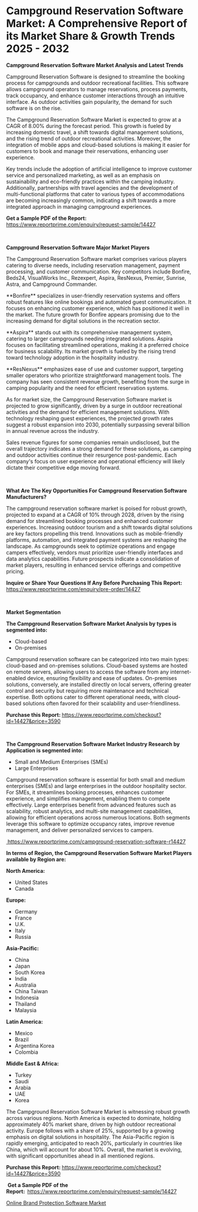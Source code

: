 <p><h1>Campground Reservation Software Market: A Comprehensive Report of its Market Share & Growth Trends 2025 - 2032</h1></p><p><strong>Campground Reservation Software Market Analysis and Latest Trends</strong></p>
<p><p>Campground Reservation Software is designed to streamline the booking process for campgrounds and outdoor recreational facilities. This software allows campground operators to manage reservations, process payments, track occupancy, and enhance customer interactions through an intuitive interface. As outdoor activities gain popularity, the demand for such software is on the rise. </p><p>The Campground Reservation Software Market is expected to grow at a CAGR of 8.00% during the forecast period. This growth is fueled by increasing domestic travel, a shift towards digital management solutions, and the rising trend of outdoor recreational activities. Moreover, the integration of mobile apps and cloud-based solutions is making it easier for customers to book and manage their reservations, enhancing user experience. </p><p>Key trends include the adoption of artificial intelligence to improve customer service and personalized marketing, as well as an emphasis on sustainability and eco-friendly practices within the camping industry. Additionally, partnerships with travel agencies and the development of multi-functional platforms that cater to various types of accommodations are becoming increasingly common, indicating a shift towards a more integrated approach in managing campground experiences.</p></p>
<p><strong>Get a Sample PDF of the Report:&nbsp;</strong> <a href="https://www.reportprime.com/enquiry/request-sample/14427?utm_campaign=2889&utm_medium=2&utm_source=Github&utm_content=ia&utm_term=20032025&utm_id=campground-reservation-software">https://www.reportprime.com/enquiry/request-sample/14427</a></p>
<p>&nbsp;</p>
<p><strong>Campground Reservation Software Major Market Players</strong></p>
<p><p>The Campground Reservation Software market comprises various players catering to diverse needs, including reservation management, payment processing, and customer communication. Key competitors include Bonfire, Beds24, VisualWorks Inc., Rezexpert, Aspira, ResNexus, Premier, Sunrise, Astra, and Campground Commander.</p><p>**Bonfire** specializes in user-friendly reservation systems and offers robust features like online bookings and automated guest communication. It focuses on enhancing customer experience, which has positioned it well in the market. The future growth for Bonfire appears promising due to the increasing demand for digital solutions in the recreation sector.</p><p>**Aspira** stands out with its comprehensive management system, catering to larger campgrounds needing integrated solutions. Aspira focuses on facilitating streamlined operations, making it a preferred choice for business scalability. Its market growth is fueled by the rising trend toward technology adoption in the hospitality industry.</p><p>**ResNexus** emphasizes ease of use and customer support, targeting smaller operators who prioritize straightforward management tools. The company has seen consistent revenue growth, benefiting from the surge in camping popularity and the need for efficient reservation systems.</p><p>As for market size, the Campground Reservation Software market is projected to grow significantly, driven by a surge in outdoor recreational activities and the demand for efficient management solutions. With technology reshaping guest experiences, the projected growth rates suggest a robust expansion into 2030, potentially surpassing several billion in annual revenue across the industry.</p><p>Sales revenue figures for some companies remain undisclosed, but the overall trajectory indicates a strong demand for these solutions, as camping and outdoor activities continue their resurgence post-pandemic. Each company's focus on user experience and operational efficiency will likely dictate their competitive edge moving forward.</p></p>
<p>&nbsp;</p>
<p><strong>What Are The Key Opportunities For Campground Reservation Software Manufacturers?</strong></p>
<p><p>The campground reservation software market is poised for robust growth, projected to expand at a CAGR of 10% through 2028, driven by the rising demand for streamlined booking processes and enhanced customer experiences. Increasing outdoor tourism and a shift towards digital solutions are key factors propelling this trend. Innovations such as mobile-friendly platforms, automation, and integrated payment systems are reshaping the landscape. As campgrounds seek to optimize operations and engage campers effectively, vendors must prioritize user-friendly interfaces and data analytics capabilities. Future prospects indicate a consolidation of market players, resulting in enhanced service offerings and competitive pricing.</p></p>
<p><strong>Inquire or Share Your Questions If Any Before Purchasing This Report:</strong> <a href="https://www.reportprime.com/enquiry/pre-order/14427?utm_campaign=2889&utm_medium=2&utm_source=Github&utm_content=ia&utm_term=20032025&utm_id=campground-reservation-software">https://www.reportprime.com/enquiry/pre-order/14427</a></p>
<p>&nbsp;</p>
<p><strong>Market Segmentation</strong></p>
<p><strong>The Campground Reservation Software Market Analysis by types is segmented into:</strong></p>
<p><ul><li>Cloud-based</li><li>On-premises</li></ul></p>
<p><p>Campground reservation software can be categorized into two main types: cloud-based and on-premises solutions. Cloud-based systems are hosted on remote servers, allowing users to access the software from any internet-enabled device, ensuring flexibility and ease of updates. On-premises solutions, conversely, are installed directly on local servers, offering greater control and security but requiring more maintenance and technical expertise. Both options cater to different operational needs, with cloud-based solutions often favored for their scalability and user-friendliness.</p></p>
<p><strong>Purchase this Report:&nbsp;</strong><a href="https://www.reportprime.com/checkout?id=14427&price=3590&utm_campaign=2889&utm_medium=2&utm_source=Github&utm_content=ia&utm_term=20032025&utm_id=campground-reservation-software">https://www.reportprime.com/checkout?id=14427&price=3590</a></p>
<p>&nbsp;</p>
<p><strong>The Campground Reservation Software Market Industry Research by Application is segmented into:</strong></p>
<p><ul><li>Small and Medium Enterprises (SMEs)</li><li>Large Enterprises</li></ul></p>
<p><p>Campground reservation software is essential for both small and medium enterprises (SMEs) and large enterprises in the outdoor hospitality sector. For SMEs, it streamlines booking processes, enhances customer experience, and simplifies management, enabling them to compete effectively. Large enterprises benefit from advanced features such as scalability, robust analytics, and multi-site management capabilities, allowing for efficient operations across numerous locations. Both segments leverage this software to optimize occupancy rates, improve revenue management, and deliver personalized services to campers.</p></p>
<p><a href="https://www.reportprime.com/campground-reservation-software-r14427?utm_campaign=2889&utm_medium=2&utm_source=Github&utm_content=ia&utm_term=20032025&utm_id=campground-reservation-software">&nbsp;https://www.reportprime.com/campground-reservation-software-r14427</a></p>
<p><strong>In terms of Region, the Campground Reservation Software Market Players available by Region are:</strong></p>
<p>
    <p> <strong> North America: </strong>
        <ul>
            <li>United States</li>
            <li>Canada</li>
        </ul>
        </p> 
    <p> <strong> Europe: </strong>
        <ul>
            <li>Germany</li>
            <li>France</li>
            <li>U.K.</li>
            <li>Italy</li>
            <li>Russia</li>
        </ul>
        </p> 
    <p> <strong> Asia-Pacific: </strong>
        <ul>
            <li>China</li>
            <li>Japan</li>
            <li>South Korea</li>
            <li>India</li>
            <li>Australia</li>
            <li>China Taiwan</li>
            <li>Indonesia</li>
            <li>Thailand</li>
            <li>Malaysia</li>
        </ul>
        </p> 
    <p> <strong> Latin America: </strong>
        <ul>
            <li>Mexico</li>
            <li>Brazil</li>
            <li>Argentina Korea</li>
            <li>Colombia</li>
        </ul>
        </p> 
    <p> <strong> Middle East & Africa: </strong>
        <ul>
            <li>Turkey</li>
            <li>Saudi</li>
            <li>Arabia</li>
            <li>UAE</li>
            <li>Korea</li>
        </ul>
    </p>
    </p>
<p><p>The Campground Reservation Software Market is witnessing robust growth across various regions. North America is expected to dominate, holding approximately 40% market share, driven by high outdoor recreational activity. Europe follows with a share of 25%, supported by a growing emphasis on digital solutions in hospitality. The Asia-Pacific region is rapidly emerging, anticipated to reach 20%, particularly in countries like China, which will account for about 10%. Overall, the market is evolving, with significant opportunities ahead in all mentioned regions.</p></p>
<p><strong>Purchase this Report: </strong><a href="https://www.reportprime.com/checkout?id=14427&price=3590&utm_campaign=2889&utm_medium=2&utm_source=Github&utm_content=ia&utm_term=20032025&utm_id=campground-reservation-software">https://www.reportprime.com/checkout?id=14427&price=3590</a></p>
<p>&nbsp;<strong>Get a Sample PDF of the Report:&nbsp;&nbsp;</strong><a href="https://www.reportprime.com/enquiry/request-sample/14427?utm_campaign=2889&utm_medium=2&utm_source=Github&utm_content=ia&utm_term=20032025&utm_id=campground-reservation-software">https://www.reportprime.com/enquiry/request-sample/14427</a></p>
<p><strong></strong></p>
<p><p><a href="https://github.com/birbamanan03/Market-Research-Report-List-1/blob/main/online-brand-protection-software-market.md?utm_campaign=2889&utm_medium=2&utm_source=Github&utm_content=ia&utm_term=20032025&utm_id=campground-reservation-software">Online Brand Protection Software Market</a></p></p>